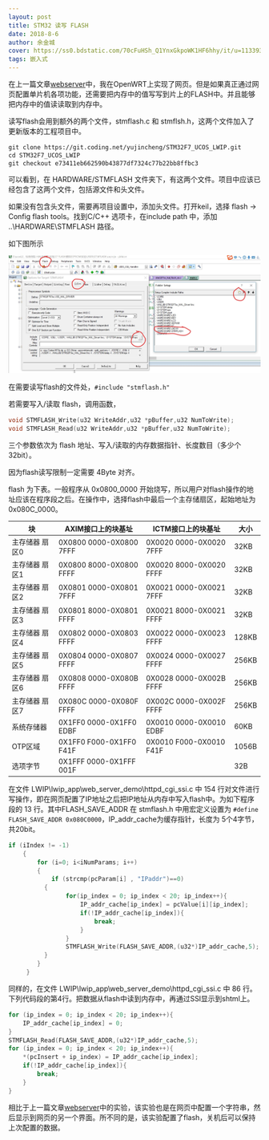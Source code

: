```yaml
---
layout: post
title: STM32 读写 FLASH
date: 2018-8-6
author: 余金城
cover: https://ss0.bdstatic.com/70cFuHSh_Q1YnxGkpoWK1HF6hhy/it/u=1133933143,1437803817&fm=27&gp=0.jpg
tags: 嵌入式
---
```


在上一篇文章[webserver](/2018/08/03/WebserverOnSTM32.html)中，我在OpenWRT上实现了网页。但是如果真正通过网页配置单片机各项功能，还需要把内存中的值写写到片上的FLASH中。并且能够把内存中的值读读取到内存中。

读写flash会用到额外的两个文件，stmflash.c 和 stmflsh.h，这两个文件加入了更新版本的工程项目中。

```Git
git clone https://git.coding.net/yujincheng/STM32F7_UCOS_LWIP.git
cd STM32F7_UCOS_LWIP
git checkout e73411eb662590b43877df7324c77b22bb8ffbc3
```

可以看到，在 HARDWARE/STMFLASH 文件夹下，有这两个文件。项目中应该已经包含了这两个文件，包括源文件和头文件。

如果没有包含头文件，需要再项目设置中，添加头文件。打开keil，选择 flash -> Config flash tools。找到C/C++ 选项卡，在include path 中，添加 ..\HARDWARE\STMFLASH 路径。

如下图所示

![配置include](/post_img/2018-08-06/conf_include.jpg)

在需要读写flash的文件处，```#include "stmflash.h"```

若需要写入/读取 flash，调用函数，

```C
void STMFLASH_Write(u32 WriteAddr,u32 *pBuffer,u32 NumToWrite);
void STMFLASH_Read(u32 WriteAddr,u32 *pBuffer,u32 NumToWrite);
```

三个参数依次为 flash 地址、写入/读取的内存数据指针、长度数目（多少个32bit）。

因为flash读写限制一定需要 4Byte 对齐。

flash 为下表。一般程序从 0x0800_0000 开始烧写，所以用户对flash操作的地址应该在程序段之后。在操作中，选择flash中最后一个主存储扇区，起始地址为 0x080C_0000。

| 块             | AXIM接口上的块基址        | ICTM接口上的块基址        | 大小  |
| -------------- | ------------------------- | ------------------------- | ----- |
| 主存储器 扇区0 | 0X0800 0000-0X0800   7FFF | 0X0020 0000-0X0020   7FFF | 32KB  |
| 主存储器 扇区1 | 0X0800 8000-0X0800   FFFF | 0X0020 8000-0X0020   FFFF | 32KB  |
| 主存储器 扇区2 | 0X0801 0000-0X0801   7FFF | 0X0021 0000-0X0021   7FFF | 32KB  |
| 主存储器 扇区3 | 0X0801 8000-0X0801   FFFF | 0X0021 8000-0X0021   FFFF | 32KB  |
| 主存储器 扇区4 | 0X0802 0000-0X0803   FFFF | 0X0022 0000-0X0023   FFFF | 128KB |
| 主存储器 扇区5 | 0X0804 0000-0X0807   FFFF | 0X0024 0000-0X0027   FFFF | 256KB |
| 主存储器 扇区6 | 0X0808 0000-0X080B   FFFF | 0X0028 0000-0X002B   FFFF | 256KB |
| 主存储器 扇区7 | 0X080C 0000-0X080F   FFFF | 0X002C 0000-0X002F   FFFF | 256KB |
| 系统存储器     | 0X1FF0 0000-0X1FF0   EDBF | 0X0010 0000-0X0010   EDBF | 60KB  |
| OTP区域        | 0X1FF0 F000-0X1FF0   F41F | 0X0010 F000-0X0010   F41F | 1056B |
| 选项字节       | 0X1FFF 0000-0X1FFF   001F |                           | 32B   |

在文件 LWIP\lwip_app\web_server_demo\httpd_cgi_ssi.c 中 154 行对文件进行写操作，即在网页配置了IP地址之后把IP地址从内存中写入flash中。为如下程序段的 13 行。其中FLASH_SAVE_ADDR 在 stmflash.h 中用宏定义设置为 ```#define FLASH_SAVE_ADDR 0x080C0000```，IP_addr_cache为缓存指针，长度为 5个4字节，共20bit。

```C
if (iIndex != -1)
    {
        for (i=0; i<iNumParams; i++)
        {
            if (strcmp(pcParam[i] , "IPaddr")==0)
          {
                for(ip_index = 0; ip_index < 20; ip_index++){
                    IP_addr_cache[ip_index] = pcValue[i][ip_index];
                    if(!IP_addr_cache[ip_index]){
                        break;
                    }
                }
                STMFLASH_Write(FLASH_SAVE_ADDR,(u32*)IP_addr_cache,5);
          }
        }
     }
```

同样的，在文件 LWIP\lwip_app\web_server_demo\httpd_cgi_ssi.c 中 86 行。下列代码段的第4行。把数据从flash中读到内存中，再通过SSI显示到shtml上。

```C
for (ip_index = 0; ip_index < 20; ip_index++){
    IP_addr_cache[ip_index] = 0;
}
STMFLASH_Read(FLASH_SAVE_ADDR,(u32*)IP_addr_cache,5);
for (ip_index = 0; ip_index < 20; ip_index++){
    *(pcInsert + ip_index) = IP_addr_cache[ip_index];
    if(!IP_addr_cache[ip_index]){
        break;
    }
}
```

相比于上一篇文章[webserver](/2018/08/03/WebserverOnSTM32.html)中的实验，该实验也是在网页中配置一个字符串，然后显示到网页的另一个界面。所不同的是，该实验配置了flash，关机后可以保持上次配置的数据。